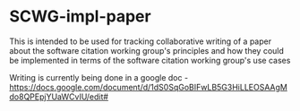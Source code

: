 # SCWG-impl-paper

This is intended to be used for tracking collaborative writing of a paper about the software citation working group's principles and how they could be implemented in terms of the software citation working group's use cases

Writing is currently being done in a google doc - https://docs.google.com/document/d/1dS0SqGoBIFwLB5G3HiLLEOSAAgMdo8QPEpjYUaWCvIU/edit#

